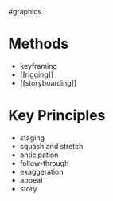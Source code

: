 
#graphics
# Methods
- keyframing
- [[rigging]]
- [[storyboarding]]

# Key Principles
- staging
- squash and stretch
- anticipation
- follow-through
- exaggeration
- appeal
- story
